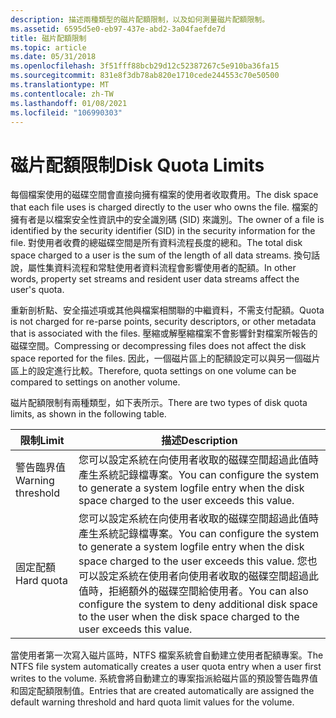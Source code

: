 ```yaml
---
description: 描述兩種類型的磁片配額限制，以及如何測量磁片配額限制。
ms.assetid: 6595d5e0-eb97-437e-abd2-3a04faefde7d
title: 磁片配額限制
ms.topic: article
ms.date: 05/31/2018
ms.openlocfilehash: 3f51fff88bcb29d12c52387267c5e910ba36fa15
ms.sourcegitcommit: 831e8f3db78ab820e1710cede244553c70e50500
ms.translationtype: MT
ms.contentlocale: zh-TW
ms.lasthandoff: 01/08/2021
ms.locfileid: "106990303"
---
```

# <a name="disk-quota-limits"></a><span data-ttu-id="ef436-103">磁片配額限制</span><span class="sxs-lookup"><span data-stu-id="ef436-103">Disk Quota Limits</span></span>

<span data-ttu-id="ef436-104">每個檔案使用的磁碟空間會直接向擁有檔案的使用者收取費用。</span><span class="sxs-lookup"><span data-stu-id="ef436-104">The disk space that each file uses is charged directly to the user who owns the file.</span></span> <span data-ttu-id="ef436-105">檔案的擁有者是以檔案安全性資訊中的安全識別碼 (SID) 來識別。</span><span class="sxs-lookup"><span data-stu-id="ef436-105">The owner of a file is identified by the security identifier (SID) in the security information for the file.</span></span> <span data-ttu-id="ef436-106">對使用者收費的總磁碟空間是所有資料流程長度的總和。</span><span class="sxs-lookup"><span data-stu-id="ef436-106">The total disk space charged to a user is the sum of the length of all data streams.</span></span> <span data-ttu-id="ef436-107">換句話說，屬性集資料流程和常駐使用者資料流程會影響使用者的配額。</span><span class="sxs-lookup"><span data-stu-id="ef436-107">In other words, property set streams and resident user data streams affect the user's quota.</span></span>

<span data-ttu-id="ef436-108">重新剖析點、安全描述項或其他與檔案相關聯的中繼資料，不需支付配額。</span><span class="sxs-lookup"><span data-stu-id="ef436-108">Quota is not charged for re-parse points, security descriptors, or other metadata that is associated with the files.</span></span> <span data-ttu-id="ef436-109">壓縮或解壓縮檔案不會影響針對檔案所報告的磁碟空間。</span><span class="sxs-lookup"><span data-stu-id="ef436-109">Compressing or decompressing files does not affect the disk space reported for the files.</span></span> <span data-ttu-id="ef436-110">因此，一個磁片區上的配額設定可以與另一個磁片區上的設定進行比較。</span><span class="sxs-lookup"><span data-stu-id="ef436-110">Therefore, quota settings on one volume can be compared to settings on another volume.</span></span>

<span data-ttu-id="ef436-111">磁片配額限制有兩種類型，如下表所示。</span><span class="sxs-lookup"><span data-stu-id="ef436-111">There are two types of disk quota limits, as shown in the following table.</span></span>



| <span data-ttu-id="ef436-112">限制</span><span class="sxs-lookup"><span data-stu-id="ef436-112">Limit</span></span>                        | <span data-ttu-id="ef436-113">描述</span><span class="sxs-lookup"><span data-stu-id="ef436-113">Description</span></span>                                                                                                                                                                                                                                                                    |
|------------------------------|--------------------------------------------------------------------------------------------------------------------------------------------------------------------------------------------------------------------------------------------------------------------------------|
| <span data-ttu-id="ef436-114">警告臨界值</span><span class="sxs-lookup"><span data-stu-id="ef436-114">Warning threshold</span></span><br/> | <span data-ttu-id="ef436-115">您可以設定系統在向使用者收取的磁碟空間超過此值時產生系統記錄檔專案。</span><span class="sxs-lookup"><span data-stu-id="ef436-115">You can configure the system to generate a system logfile entry when the disk space charged to the user exceeds this value.</span></span><br/>                                                                                                                                         |
| <span data-ttu-id="ef436-116">固定配額</span><span class="sxs-lookup"><span data-stu-id="ef436-116">Hard quota</span></span><br/>        | <span data-ttu-id="ef436-117">您可以設定系統在向使用者收取的磁碟空間超過此值時產生系統記錄檔專案。</span><span class="sxs-lookup"><span data-stu-id="ef436-117">You can configure the system to generate a system logfile entry when the disk space charged to the user exceeds this value.</span></span> <span data-ttu-id="ef436-118">您也可以設定系統在使用者向使用者收取的磁碟空間超過此值時，拒絕額外的磁碟空間給使用者。</span><span class="sxs-lookup"><span data-stu-id="ef436-118">You can also configure the system to deny additional disk space to the user when the disk space charged to the user exceeds this value.</span></span><br/> |



 

<span data-ttu-id="ef436-119">當使用者第一次寫入磁片區時，NTFS 檔案系統會自動建立使用者配額專案。</span><span class="sxs-lookup"><span data-stu-id="ef436-119">The NTFS file system automatically creates a user quota entry when a user first writes to the volume.</span></span> <span data-ttu-id="ef436-120">系統會將自動建立的專案指派給磁片區的預設警告臨界值和固定配額限制值。</span><span class="sxs-lookup"><span data-stu-id="ef436-120">Entries that are created automatically are assigned the default warning threshold and hard quota limit values for the volume.</span></span>

 

 




